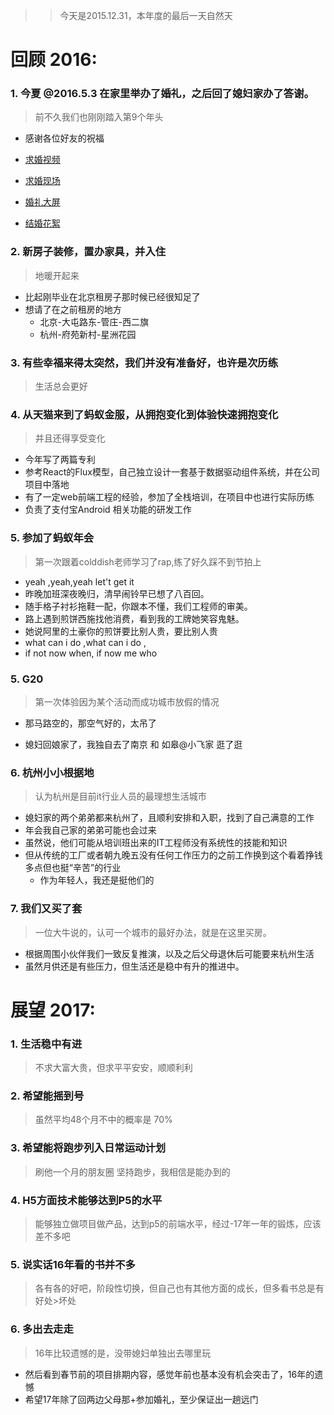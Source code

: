 >> 今天是2015.12.31，本年度的最后一天自然天

# 回顾 2016:

### 1. 今夏 @2016.5.3 在家里举办了婚礼，之后回了媳妇家办了答谢。
> 前不久我们也刚刚踏入第9个年头

* 感谢各位好友的祝福  

* [求婚视频](http://v.youku.com/v_show/id_XNjgzNzg5OTQw.html?from=s1.8-1-1.2&spm=a2h0k.8191407.0.0)

* [求婚现场](http://v.youku.com/v_show/id_XMTQ0MTU0NzIzNg==.html?from=s1.8-1-1.2&spm=a2h0k.8191407.0.0)

* [婚礼大屏](https://pan.baidu.com/s/1sl4J24d)

* [结婚花絮](https://pan.baidu.com/s/1dFoMR5n)

### 2. 新房子装修，置办家具，并入住

> 地暖开起来

* 比起刚毕业在北京租房子那时候已经很知足了
* 想请了在之前租房的地方
	* 北京-大屯路东-管庄-西二旗
	* 杭州-府苑新村-星洲花园



### 3. 有些幸福来得太突然，我们并没有准备好，也许是次历练
> 生活总会更好 

### 4. 从天猫来到了蚂蚁金服，从拥抱变化到体验快速拥抱变化
> 并且还得享受变化

* 今年写了两篇专利
* 参考React的Flux模型，自己独立设计一套基于数据驱动组件系统，并在公司项目中落地
* 有了一定web前端工程的经验，参加了全栈培训，在项目中也进行实际历练
* 负责了支付宝Android 相关功能的研发工作

### 5. 参加了蚂蚁年会
> 第一次跟着colddish老师学习了rap,练了好久踩不到节拍上

* yeah ,yeah,yeah let't get it 
* 昨晚加班深夜晚归，清早闹铃早已想了八百回。
* 随手格子衬衫拖鞋一配，你跟本不懂，我们工程师的审美。
* 路上遇到煎饼西施找他消费，看到我的工牌她笑容鬼魅。
* 她说阿里的土豪你的煎饼要比别人贵，要比别人贵
* what can i do ,what can i do , 
* if not now when, if now me who

### 5. G20 
> 第一次体验因为某个活动而成功城市放假的情况

* 那马路空的，那空气好的，太吊了

* 媳妇回娘家了，我独自去了南京 和 如皋@小飞家 逛了逛

### 6. 杭州小小根据地
> 认为杭州是目前it行业人员的最理想生活城市

* 媳妇家的两个弟弟都来杭州了，且顺利安排和入职，找到了自己满意的工作
* 年会我自己家的弟弟可能也会过来
* 虽然说，他们可能从培训班出来的IT工程师没有系统性的技能和知识
* 但从传统的工厂或者朝九晚五没有任何工作压力的之前工作换到这个看着挣钱多点但也挺“辛苦”的行业
	* 作为年轻人，我还是挺他们的


### 7. 我们又买了套

> 一位大牛说的，认可一个城市的最好办法，就是在这里买房。

* 根据周围小伙伴我们一致反复推演，以及之后父母退休后可能要来杭州生活
* 虽然月供还是有些压力，但生活还是稳中有升的推进中。

# 展望 2017:

### 1. 生活稳中有进
> 不求大富大贵，但求平平安安，顺顺利利

### 2. 希望能摇到号
> 虽然平均48个月不中的概率是 70%

### 3. 希望能将跑步列入日常运动计划
> 刷他一个月的朋友圈 坚持跑步，我相信是能办到的

### 4. H5方面技术能够达到P5的水平
> 能够独立做项目做产品，达到p5的前端水平，经过-17年一年的锻炼，应该差不多吧

### 5. 说实话16年看的书并不多
> 各有各的好吧，阶段性切换，但自己也有其他方面的成长，但多看书总是有好处>坏处

### 6. 多出去走走
> 16年比较遗憾的是，没带媳妇单独出去哪里玩

* 然后看到春节前的项目排期内容，感觉年前也基本没有机会突击了，16年的遗憾
* 希望17年除了回两边父母那+参加婚礼，至少保证出一趟远门